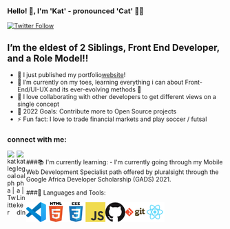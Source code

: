 ### Hello! 👋, I'm 'Kat' - pronounced 'Cat' 👨‍💻
[![Twitter Follow](https://img.shields.io/twitter/follow/IndodaYeCode?color=1DA1F2&logo=twitter&style=for-the-badge)](https://twitter.com/intent/follow?original_referer=https%3A%2F%2Fgithub.com%2FIndodaYeCode&screen_name=IndodaYeCode)

## I’m the eldest of 2 Siblings, Front End Developer, and a Role Model!!

- 🔭 I just published my portfolio[website]!
- 🌱 I’m currently on my toes, learning everything i can about Front-End/UI-UX and its ever-evolving methods 🤣
- 👯 I love collaborating with other developers to get different views on a single concept
- 🥅 2022 Goals: Contribute more to Open Source projects 
- ⚡ Fun fact: I love to trade financial markets and play soccer / futsal

### connect with me: 

[<img align="left" alt="katlegoalpha | Twitter" width="22px" src="https://cdn.jsdelivr.net/npm/simple-icons@v3/icons/twitter.svg" />][twitter]
[<img align="left" alt="katlegoalpha | LinkedIn" width="22px" src="https://cdn.jsdelivr.net/npm/simple-icons@v3/icons/linkedin.svg" />][linkedin]

<br />
###📚 I'm currently learning:
- I'm currently going through my Mobile Web Development Specialist path offered by pluralsight through the Google Africa Developer Scholarship (GADS) 2021.

###💼 Languages and Tools:

[<img align="left" alt="Visual Studio Code" width="46px" src="https://raw.githubusercontent.com/github/explore/80688e429a7d4ef2fca1e82350fe8e3517d3494d/topics/visual-studio-code/visual-studio-code.png" />][github]
[<img align="left" alt="HTML5" width="46px" src="https://raw.githubusercontent.com/github/explore/80688e429a7d4ef2fca1e82350fe8e3517d3494d/topics/html/html.png" />][github]
[<img align="left" alt="CSS3" width="46px" src="https://raw.githubusercontent.com/github/explore/80688e429a7d4ef2fca1e82350fe8e3517d3494d/topics/css/css.png" />][github]
[<img align="left" alt="JavaScript" width="46px" src="https://raw.githubusercontent.com/github/explore/80688e429a7d4ef2fca1e82350fe8e3517d3494d/topics/javascript/javascript.png" />][github]
[<img align="left" alt="GitHub" width="46px" src="https://raw.githubusercontent.com/github/explore/78df643247d429f6cc873026c0622819ad797942/topics/github/github.png" />][github]
[<img align="left" alt="Git" width="46px" src="https://raw.githubusercontent.com/github/explore/80688e429a7d4ef2fca1e82350fe8e3517d3494d/topics/git/git.png" />][github]
[<img align="left" alt="React" width="46px" src="https://raw.githubusercontent.com/github/explore/80688e429a7d4ef2fca1e82350fe8e3517d3494d/topics/react/react.png" />][github]

[github]: https://github.com/katlegoalpha
[website]: https://katlegomkhonza.netlify.app
[twitter]: https://twitter.com/IndodaYeCode
[linkedin]: https://www.linkedin.com/in/katlego-mkhonza-4b9280175/ 
